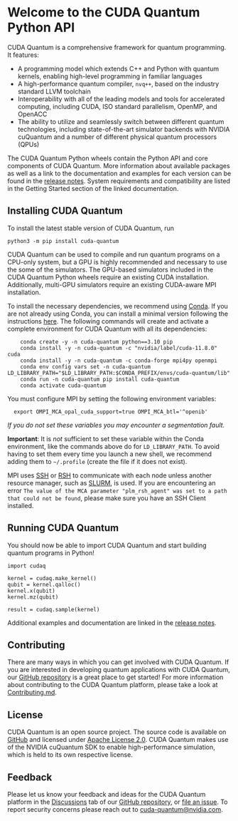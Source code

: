 # Welcome to the CUDA Quantum Python API

CUDA Quantum is a comprehensive framework for quantum programming. It features:

- A programming model which extends C++ and Python with quantum kernels,
  enabling high-level programming in familiar languages
- A high-performance quantum compiler, `nvq++`, based on the industry standard
  LLVM toolchain
- Interoperability with all of the leading models and tools for accelerated
computing, including CUDA, ISO standard parallelism, OpenMP, and OpenACC
- The ability to utilize and seamlessly switch between different quantum
  technologies, including state-of-the-art simulator backends with NVIDIA
  cuQuantum and a number of different physical quantum processors (QPUs)

The CUDA Quantum Python wheels contain the Python API and core components of
CUDA Quantum. More information about available packages as well as a link to the
documentation and examples for each version can be found in the [release
notes][cudaq_docs_releases]. System requirements and compatibility are listed in
the Getting Started section of the linked documentation.

[cudaq_docs_releases]:
    https://nvidia.github.io/cuda-quantum/latest/releases.html

## Installing CUDA Quantum

To install the latest stable version of CUDA Quantum, run

```console
python3 -m pip install cuda-quantum
```

CUDA Quantum can be used to compile and run quantum programs on a CPU-only
system, but a GPU is highly recommended and necessary to use the some of the
simulators. The GPU-based simulators included in the CUDA Quantum Python wheels
require an existing CUDA installation. Additionally, multi-GPU simulators
require an existing CUDA-aware MPI installation.

To install the necessary dependencies, we recommend using
[Conda](https://docs.conda.io/en/latest/). If you are not already using Conda,
you can install a minimal version following the instructions
[here](https://docs.conda.io/projects/miniconda/en/latest/index.html).
The following commands will create and activate a complete environment for
CUDA Quantum with all its dependencies:

[//]: # (Begin conda install)

```console
    conda create -y -n cuda-quantum python==3.10 pip
    conda install -y -n cuda-quantum -c "nvidia/label/cuda-11.8.0" cuda
    conda install -y -n cuda-quantum -c conda-forge mpi4py openmpi
    conda env config vars set -n cuda-quantum LD_LIBRARY_PATH="$LD_LIBRARY_PATH:$CONDA_PREFIX/envs/cuda-quantum/lib"
    conda run -n cuda-quantum pip install cuda-quantum
    conda activate cuda-quantum
```

[//]: # (End conda install)

You must configure MPI by setting the following environment variables:

[//]: # (Begin ompi setup)

```console
  export OMPI_MCA_opal_cuda_support=true OMPI_MCA_btl='^openib'
```

[//]: # (End ompi setup)

*If you do not set these variables you may encounter a segmentation fault.*

**Important**: It is *not* sufficient to set these variable within the Conda
environment, like the commands above do for `LD_LIBRARY_PATH`.
To avoid having to set them every time you launch a new
shell, we recommend adding them to `~/.profile`
(create the file if it does not exist).

MPI uses [SSH](https://en.wikipedia.org/wiki/Secure_Shell) or
[RSH](https://en.wikipedia.org/wiki/Remote_Shell) to communicate with
each node unless another resource manager, such as
[SLURM](https://slurm.schedmd.com/overview.html), is used.
If you are encountering an error `The value of the MCA parameter
"plm_rsh_agent" was set to a path that could not be found`,
please make sure you have an SSH Client installed.

## Running CUDA Quantum

You should now be able to import CUDA Quantum and start building quantum
programs in Python!

```console
import cudaq

kernel = cudaq.make_kernel()
qubit = kernel.qalloc()
kernel.x(qubit)
kernel.mz(qubit)

result = cudaq.sample(kernel)
```

Additional examples and documentation are linked in the [release
notes][cudaq_docs_releases].

## Contributing

There are many ways in which you can get involved with CUDA Quantum. If you are
interested in developing quantum applications with CUDA Quantum, our [GitHub
repository][github_link] is a great place to get started! For more information
about contributing to the CUDA Quantum platform, please take a look at
[Contributing.md](https://github.com/NVIDIA/cuda-quantum/blob/main/Contributing.md).

## License

CUDA Quantum is an open source project. The source code is available on
[GitHub][github_link] and licensed under [Apache License 2.0](https://github.com/NVIDIA/cuda-quantum/blob/main/LICENSE).
CUDA Quantum makes use of the NVIDIA cuQuantum SDK to enable high-performance
simulation, which is held to its own respective license.

[github_link]: https://github.com/NVIDIA/cuda-quantum/

## Feedback

Please let us know your feedback and ideas for the CUDA Quantum platform in the
[Discussions][discussions] tab of our [GitHub repository][github_repo], or [file
an issue][cuda_quantum_issues]. To report security concerns please reach out to
[cuda-quantum@nvidia.com](mailto:cuda-quantum@nvidia.com).

[discussions]: https://github.com/NVIDIA/cuda-quantum/discussions
[cuda_quantum_issues]: https://github.com/NVIDIA/cuda-quantum/issues
[github_repo]: https://github.com/NVIDIA/cuda-quantum
